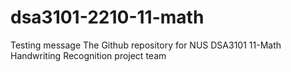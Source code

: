 # dsa3101-2210-11-math
Testing message
The Github repository for NUS DSA3101 11-Math Handwriting Recognition project team

